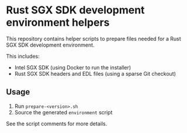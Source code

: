 # Rust SGX SDK development environment helpers

This repository contains helper scripts to prepare files needed for a Rust SGX SDK development environment.

This includes:

* Intel SGX SDK (using Docker to run the installer)
* Rust SGX SDK headers and EDL files (using a sparse Git checkout)

## Usage

1. Run `prepare-<version>.sh`
2. Source the generated `environment` script

See the script comments for more details.
